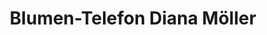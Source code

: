 ---
title: "Blumen-Telefon Diana Möller"
url: /ilmenau/blumen-telefon-diana-moeller/
shop: Blumen
---